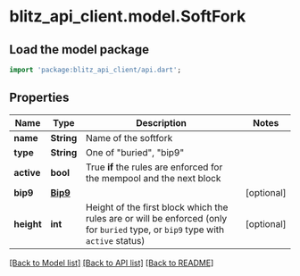 # blitz_api_client.model.SoftFork

## Load the model package
```dart
import 'package:blitz_api_client/api.dart';
```

## Properties
Name | Type | Description | Notes
------------ | ------------- | ------------- | -------------
**name** | **String** | Name of the softfork | 
**type** | **String** | One of \"buried\", \"bip9\" | 
**active** | **bool** | True **if** the rules are enforced for the mempool and the next block | 
**bip9** | [**Bip9**](Bip9.md) |  | [optional] 
**height** | **int** | Height of the first block which the rules are or will be enforced (only for `buried` type, or `bip9` type with `active` status) | [optional] 

[[Back to Model list]](../README.md#documentation-for-models) [[Back to API list]](../README.md#documentation-for-api-endpoints) [[Back to README]](../README.md)


